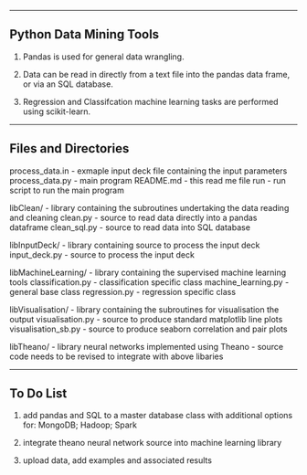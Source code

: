 ----------------------------------------------------------
Python Data Mining Tools
----------------------------------------------------------

1) Pandas is used for general data wrangling.

2) Data can be read in directly from a text file into the pandas data frame, or via an SQL database.

3) Regression and Classifcation machine learning tasks are performed using scikit-learn.

----------------------------------------------------------
Files and Directories
----------------------------------------------------------

process_data.in			- exmaple input deck file containing the input parameters
process_data.py			- main program
README.md			- this read me file
run				- run script to run the main program

libClean/			- library containing the subroutines undertaking the data reading and cleaning
	clean.py		- source to read data directly into a pandas dataframe
	clean_sql.py		- source to read data into SQL database

libInputDeck/			- library containing source to process the input deck
	input_deck.py		- source to process the input deck

libMachineLearning/		- library containing the supervised machine learning tools
	classification.py	- classification specific class
	machine_learning.py	- general base class
	regression.py		- regression specific class

libVisualisation/		- library containing the subroutines for visualisation the output
	visualisation.py	- source to produce standard matplotlib line plots
	visualisation_sb.py	- source to produce seaborn correlation and pair plots

libTheano/			- library neural networks implemented using Theano
				- source code needs to be revised to integrate with above libaries

----------------------------------------------------------
To Do List
----------------------------------------------------------

1) add pandas and SQL to a master database class with additional options for: MongoDB; Hadoop; Spark

2) integrate theano neural network source into machine learning library

3) upload data, add examples and associated results
